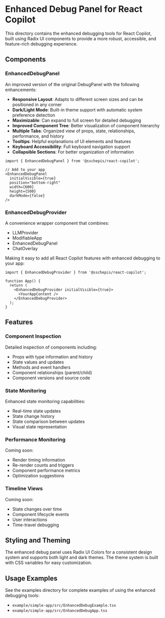 # Enhanced Debug Panel for React Copilot

This directory contains the enhanced debugging tools for React Copilot, built using Radix UI components to provide a more robust, accessible, and feature-rich debugging experience.

## Components

### EnhancedDebugPanel

An improved version of the original DebugPanel with the following enhancements:

- **Responsive Layout**: Adapts to different screen sizes and can be positioned in any corner
- **Dark/Light Mode**: Built-in theme support with automatic system preference detection
- **Maximizable**: Can expand to full screen for detailed debugging
- **Improved Component Tree**: Better visualization of component hierarchy
- **Multiple Tabs**: Organized view of props, state, relationships, performance, and history
- **Tooltips**: Helpful explanations of UI elements and features
- **Keyboard Accessibility**: Full keyboard navigation support
- **Collapsible Sections**: For better organization of information

```tsx
import { EnhancedDebugPanel } from '@sschepis/react-copilot';

// Add to your app
<EnhancedDebugPanel 
  initialVisible={true}
  position="bottom-right"
  width={600}
  height={500}
  darkMode={false}
/>
```

### EnhancedDebugProvider

A convenience wrapper component that combines:
- LLMProvider
- ModifiableApp
- EnhancedDebugPanel
- ChatOverlay

Making it easy to add all React Copilot features with enhanced debugging to your app:

```tsx
import { EnhancedDebugProvider } from '@sschepis/react-copilot';

function App() {
  return (
    <EnhancedDebugProvider initialVisible={true}>
      <YourAppContent />
    </EnhancedDebugProvider>
  );
}
```

## Features

### Component Inspection

Detailed inspection of components including:
- Props with type information and history
- State values and updates
- Methods and event handlers
- Component relationships (parent/child)
- Component versions and source code

### State Monitoring

Enhanced state monitoring capabilities:
- Real-time state updates
- State change history
- State comparison between updates
- Visual state representation

### Performance Monitoring

Coming soon:
- Render timing information
- Re-render counts and triggers
- Component performance metrics
- Optimization suggestions

### Timeline Views

Coming soon:
- State changes over time
- Component lifecycle events
- User interactions
- Time-travel debugging

## Styling and Theming

The enhanced debug panel uses Radix UI Colors for a consistent design system and supports both light and dark themes. The theme system is built with CSS variables for easy customization.

## Usage Examples

See the examples directory for complete examples of using the enhanced debugging tools:
- `example/simple-app/src/EnhancedDebugExample.tsx`
- `example/simple-app/src/EnhancedDebugApp.tsx`
